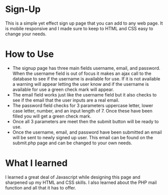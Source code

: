 # Sign-Up
This is a simple yet effect sign up page that you can add to any web page. It is mobile responsive and I made sure to keep to HTML and 
CSS easy to change your needs.

# How to Use
* The signup page has three main fields username, email, and password. When the username field is out of focus it makes an
ajax call to the database to see if the username is available for use. If it is not available a warning will appear letting the user know and if the username is available for use a green check mark will appear.
* The email field works just like the username field but it also checks to see if the email that the user inputs are a real email. 
* The password field checks for 3 parameters uppercase letter, lower case letter, number, and an input length of 7. Once these have been filled you will get a green check mark.
* Once all 3 parameters are meet then the submit button will be ready to use.
* Once the username, email, and password have been submitted an email will be sent to newly signed up user. This email can be found on the submit.php page and can be changed to your own needs.

# What I learned
I learned a great deal of Javascript while designing this page and sharpened up my HTML and CSS skills. I also learned about the PHP mail function and all that it has to offer.
